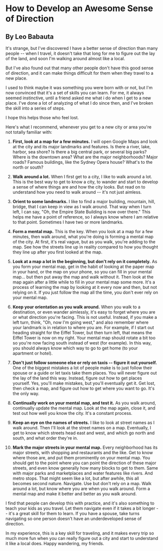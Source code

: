 # How to Develop an Awesome Sense of Direction
## By Leo Babauta

It's strange, but I've discovered I have a better sense of direction than many people -- when I travel, it doesn't take that long for me to figure out the lay of the land, and soon I'm walking around almost like a local.

But I've also found out that many other people don't have this good sense of direction, and it can make things difficult for them when they travel to a new place.

I used to think maybe it was something you were born with or not, but I'm now convinced that it's a set of skills you can learn. For me, it always seemed instinctive, until a friend asked me what i do when I get to a new place. I've done a lot of analyzing of what I do since then, and I've broken the skill into a series of steps.

I hope this helps those who feel lost.

Here's what I recommend, whenever you get to a new city or area you're not totally familiar with:

1. **First, look at a map for a few minutes.** I will open Google Maps and look at the city and its major landmarks and features. Is there a river, lake, harbor, sea shore? Is there a big central park, or several big parks? Where is the downtown area? What are the major neighborhoods? Major roads? Famous buildings, like the Sydney Opera house? What's to the north or south?

2. **Walk around a lot.** When I first get to a city, I like to walk around a lot. This is the best way to get to know a city, to wander and start to develop a sense of where things are and how the city looks. But read on to understand how you need to walk around -- it's not just aimless.

3. **Orient to some landmarks.** I like to find a major building, mountain, hill, bridge, that I can keep in view as I walk around. That way when I turn left, I can say, "Oh, the Empire State Building is now over there." This helps me have a point of reference, so I always know where I am relative to that point. Sometimes I have two or more landmarks.

4. **Form a mental map.** This is the key. When you look at a map for a few minutes, then walk around, what you're doing is forming a mental map of the city. At first, it's real vague, but as you walk, you're adding to the map. See how the streets line up in reality compared to how you thought they line up after you first looked at the map.

5. **Look at a map a lot in the beginning, but don't rely on it completely.** As you form your mental map, get in the habit of looking at the paper map in your hand, or the map on your phone, so you can fill in your mental map... but then put away the map and walk without it. Then look at the map again after a little while to fill in your mental map some more. It's a process of learning the map by looking at it every now and then, but not relying on it. If you just follow the map all the time, you don't ever rely on your mental map.

6. **Keep your orientation as you walk around.** When you walk to a destination, or even wander aimlessly, it's easy to forget where you are or what direction you're facing. This is not useful. Instead, if you make a left turn, think, "Oh, now I'm going west," and also remember where your landmark is in relation to where you are. For example, if I start out heading straight for the Eiffel Tower, but then turn left, that means the Eiffel Tower is now on my right. Your mental map should rotate a bit too so you're now facing south instead of west (for example). In this way, you should always know which way to go to get home (to your apartment or hotel).

7. **Don't just follow someone else or rely on taxis -- figure it out yourself.** One of the biggest mistakes a lot of people make is to just follow their spouse or a guide or let taxis take them places. You will never figure out the lay of the land this way. Instead, figure out how to get places yourself. Yes, you'll make mistakes, but you'll eventually get it. Get lost, then check a map, and figure out how to get where you want to go. It's the only way.

8. **Continually work on your mental map, and test it.** As you walk around, continually update the mental map. Look at the map again, close it, and test out how well you know the city. It's a constant process.

9. **Keep an eye on the names of streets.** I like to look at street names as I walk around. Then I'll look at the street names on a map. Eventually, I get to know which streets head east and west, and which go north and south, and what order they're in.

10. **Mark the major streets in your mental map.** Every neighborhood has its major streets, with shopping and restaurants and the like. Get to know where those are, and put them prominently on your mental map. You should get to the point where you can point the direction of these major streets, and even know generally how many blocks to get to them. Same with major parks and marketplaces and water features like rivers. And metro stops.
That might seem like a lot, but after awhile, this all becomes second nature. Navigate. Use but don't rely on a map. Walk around a lot, but know where you are when you walk around. Form a mental map and make it better and better as you walk around.

I find that people can develop this with practice, and it's also something to teach your kids as you travel. Let them navigate even if it takes a bit longer -- it's a great skill for them to learn. If you have a spouse, take turns navigating so one person doesn't have an underdeveloped sense of direction.

In my experience, this is a key skill for traveling, and it makes every trip so much more fun when you can really figure out a city and start to understand it like a local does. Happy wandering, my friends.